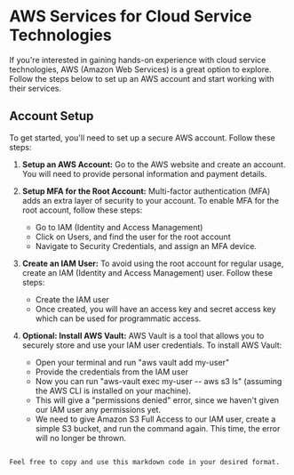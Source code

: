 # AWS Services for Cloud Service Technologies

If you're interested in gaining hands-on experience with cloud service technologies, AWS (Amazon Web Services) is a great option to explore. Follow the steps below to set up an AWS account and start working with their services.

## Account Setup

To get started, you'll need to set up a secure AWS account. Follow these steps:

1. **Setup an AWS Account:** Go to the AWS website and create an account. You will need to provide personal information and payment details.

2. **Setup MFA for the Root Account:** Multi-factor authentication (MFA) adds an extra layer of security to your account. To enable MFA for the root account, follow these steps:
   - Go to IAM (Identity and Access Management)
   - Click on Users, and find the user for the root account
   - Navigate to Security Credentials, and assign an MFA device.

3. **Create an IAM User:** To avoid using the root account for regular usage, create an IAM (Identity and Access Management) user. Follow these steps:
   - Create the IAM user
   - Once created, you will have an access key and secret access key which can be used for programmatic access.

4. **Optional: Install AWS Vault:** AWS Vault is a tool that allows you to securely store and use your IAM user credentials. To install AWS Vault:
   - Open your terminal and run "aws vault add my-user"
   - Provide the credentials from the IAM user
   - Now you can run "aws-vault exec my-user -- aws s3 ls" (assuming the AWS CLI is installed on your machine).
   - This will give a "permissions denied" error, since we haven't given our IAM user any permissions yet.
   - We need to give Amazon S3 Full Access to our IAM user, create a simple S3 bucket, and run the command again. This time, the error will no longer be thrown.
```

Feel free to copy and use this markdown code in your desired format.
